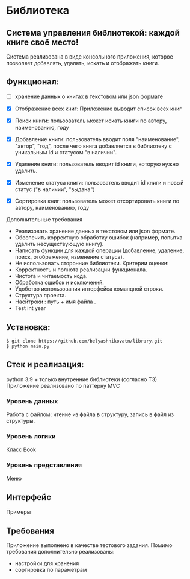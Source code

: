 # Библиотека
## Система управления библиотекой: каждой книге своё место!  
Система реализована в виде консольного приложения, которое позволяет добавлять, удалять, искать и отображать книги. 

## Функционал:
- [ ] хранение данных о книгах в текстовом или json формате
- [x] Отображение всех книг: Приложение выводит список всех книг
- [x] Поиск книги: пользователь может искать книги по автору, наименованию, году
- [x] Добавление книги: пользователь вводит поля "наименование", "автор", "год", после чего книга добавляется в библиотеку с уникальным id и статусом "в наличии".
- [x] Удаление книги: пользователь вводит id книги, которую нужно удалить.
- [x] Изменение статуса книги: пользователь вводит id книги и новый статус ("в наличии", "выдана")
- [x] Сортировка книг: пользователь может отсортировать книги по автору, наименованию, году  


Дополнительные требования
-  Реализовать хранение данных в текстовом или json формате.
-  Обеспечить корректную обработку ошибок (например, попытка удалить
несуществующую книгу).
- Написать функции для каждой операции (добавление, удаление, поиск,
отображение, изменение статуса).
- Не использовать сторонние библиотеки.
Критерии оценки:
- Корректность и полнота реализации функционала.
- Чистота и читаемость кода.
- Обработка ошибок и исключений.
- Удобство использования интерфейса командной строки.
- Структура проекта.
- Насйтроки : путь + имя файла .
- Test int year 

## Установка:
```
$ git clone https://github.com/belyashnikovatn/library.git
$ python main.py
```

## Стек и реализация:
python 3.9 + только внутренние библиотеки (согласно ТЗ)  
Приложение реализовано по паттерну MVC
### Уровень данных
Работа с файлом: чтение из файла в структуру, запись в файл из структуры.
### Уровень логики
Класс Book 
### Уровень представления
Меню 


## Интерфейс
Примеры 


## Требования
Приложение выполнено в качестве тестового задания. 
Помимо требования дополнительно реализованы:  
- настройки для хранения 
- сортировка по параметрам


